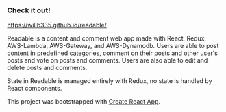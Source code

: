 ### Check it out!
https://willb335.github.io/readable/

Readable is a content and comment web app made with React, Redux, AWS-Lambda, AWS-Gateway, and AWS-Dynamodb.  Users are able to post content in predefined categories, comment on their posts and other user's posts and vote on posts and comments.  Users are also able to edit and delete posts and comments.  

State in Readable is managed entirely with Redux, no state is handled by React components.    

This project was bootstrapped with [Create React App](https://github.com/facebookincubator/create-react-app).
